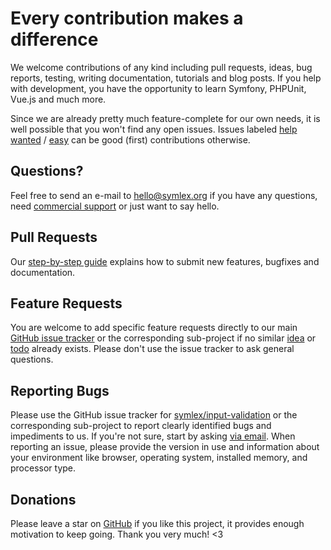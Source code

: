 # Every contribution makes a difference

We welcome contributions of any kind including pull requests, ideas, bug reports,
testing, writing documentation, tutorials and blog posts. If you help with development,
you have the opportunity to learn Symfony, PHPUnit, Vue.js and much more.

Since we are already pretty much feature-complete for our own needs, it is well possible that you won't find any open issues.
Issues labeled [help wanted](https://github.com/symlex/input-validation/labels/help%20wanted) /
[easy](https://github.com/symlex/input-validation/labels/easy) can be good (first) contributions otherwise.

## Questions?

Feel free to send an e-mail to [hello@symlex.org](mailto:hello@symlex.org) if you have any questions, 
need [commercial support](https://blog.liquidbytes.net/contact/) or just want to say hello.

## Pull Requests

Our [step-by-step guide](https://github.com/symlex/symlex/wiki/Pull-Requests) explains how to submit new features, bugfixes and documentation.

## Feature Requests

You are welcome to add specific feature requests directly to our main [GitHub issue tracker](https://github.com/symlex/input-validation/issues)
or the corresponding sub-project if no similar [idea](https://github.com/symlex/input-validation/labels/idea)
or [todo](https://github.com/symlex/input-validation/labels/todo) already exists.
Please don't use the issue tracker to ask general questions.

## Reporting Bugs

Please use the GitHub issue tracker for [symlex/input-validation](https://github.com/symlex/input-validation/issues)
or the corresponding sub-project to report clearly identified bugs and impediments to us.
If you're not sure, start by asking [via email](mailto:hello@symlex.org).
When reporting an issue, please provide the version in use and information about your environment like browser, operating system, installed memory, and processor type.

## Donations

Please leave a star on [GitHub](https://github.com/symlex/input-validation) if you like this project, it provides enough motivation to keep going.
Thank you very much! <3